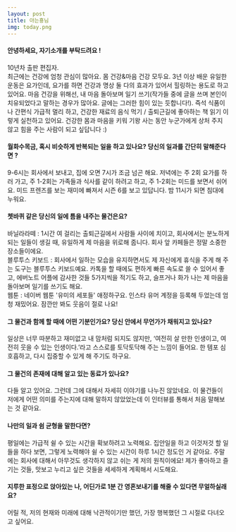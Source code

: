 ```yaml
---
layout: post
title: 아는횽님
img: today.png 
---
```



#### 안녕하세요, 자기소개를 부탁드려요 !

10년차 출판 편집자.  
최근에는 건강에 엄청 관심이 많아요. 몸 건강&마음 건강 모두요. 3년 이상 배운 유일한 운동은 요가인데, 요가를 하면 건강과 명상 둘 다의 효과가 있어서 힐링하는 용도로 하고 있어요.  마음 건강을 위해선, 내 마음 돌아보며 일기 쓰기(작가들 중에 글을 쓰며 본인이 치유되었다고 말하는 경우가 많아요. 글에는 그러한 힘이 있는 듯합니다!). 
즉석 식품이나 간편식 가급적 멀리 하고, 건강한 재료의 음식 먹기 / 출퇴근길에 좋아하는 책 읽기 이렇게 실천하고 있어요. 건강한 몸과 마음을 키워 기왕 사는 동안 누군가에게 상처 주지 않고 힘을 주는 사람이 되고 싶답니다 :) 

#### 월화수목금, 혹시 비슷하게 반복되는 일을 하고 있나요? 당신의 일과를 간단히 말해준다면 ?

9-6시는 회사에서 보내고, 집에 오면 7시가 조금 넘곤 해요. 저녁에는 주 2회 요가를 하러 가고, 주 1-2회는 가족들과 식사를 같이 하려고 하고, 주 1-2회는 미드를 보면서 쉬어요. 미드 프렌즈를 보는 재미에 빠져서 시즌 6를 보고 있답니다. 밤 11시가 되면 침대에 누워요.

#### 쳇바퀴 같은 당신의 일에 틈을 내주는 물건은요?

바닐라라떼 : 1시간 여 걸리는 출퇴근길에서 사람들 사이에 치이고, 회사에서는 분노하게 되는 일들이 생길 때, 유일하게 제 마음을 위로해 줍니다. 회사 앞 카페들은 정말 소중한 장소들이에요.   
블루투스 키보드 : 회사에서 일하는 모습을 유지하면서도 제 자신에게 휴식을 주게 해 주는 도구는 블루투스 키보드예요. 카톡을 할 때에도 편하게 빠른 속도로 쓸 수 있어서 좋고, 에버노트 어플에 감사한 것들 5가지씩을 적기도 하고, 슬프거나 화가 나는 제 마음을 돌아보며 일기를 쓰기도 해요.   
웹툰 : 네이버 웹툰 '유미의 세포들' 애정하구요. 인스타 유머 계정을 등록해 두었는데 엄청 재밌어요. 잠깐만 봐도 웃음이 절로 나요!

#### 그 물건과 함께 할 때에 어떤 기분인가요? 당신 안에서 무언가가 채워지고 있나요?

일상은 너무 따분하고 재미없고 내 맘처럼 되지도 않지만, ‘여전히 살 만한 인생이고, 여전히 웃을 수 있는 인생이다.’라고 스스로를 토닥토닥해 주는 느낌이 들어요. 한 템포 심호흡하고, 다시 집중할 수 있게 해 주기도 하구요.

#### 그 물건의 존재에 대해 알고 있는 동료가 있나요?

다들 알고 있어요. 그런데 그에 대해서 자세히 이야기를 나누진 않았네요. 이 물건들이 저에게 어떤 의미를 주는지에 대해 말하지 않았었는데 이 인터뷰를 통해서 처음 말해보는 것 같아요.

#### 나만의 일과 쉼 균형을 말한다면?

평일에는 가급적 쉴 수 있는 시간을 확보하려고 노력해요. 집안일을 하고 이것저것 할 일들을 하다 보면, 그렇게 노력해야 쉴 수 있는 시간이 하루 1시간 정도인 거 같아요.  주말에는 회사에 대해서 아무것도 생각하지 않고 쉬는 게 저의 원칙이에요! 제가 좋아하고 즐기는 것들, 맛보고 누리고 싶은 것들을 세세하게 계획해서 시도해요.

#### 지루한 표정으로 앉아있는 나, 어딘가로 1분 간 영혼보내기를 해줄 수 있다면 무얼하실래요?

어릴 적, 저의 현재와 미래에 대해 낙관적이기만 했던, 가장 행복했던 그 시절로 다녀오고 싶어요.
